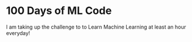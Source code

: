 # 100 Days of ML Code
I am taking up the challenge to to Learn Machine Learning at least an hour everyday!
